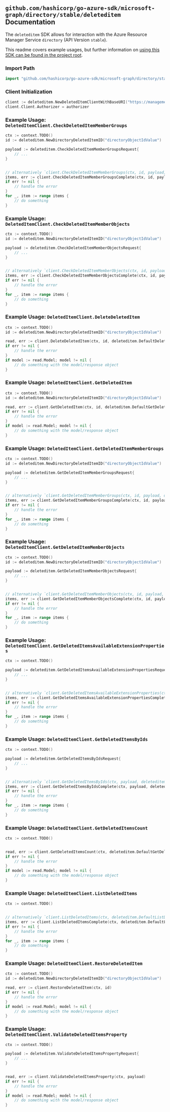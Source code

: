 
## `github.com/hashicorp/go-azure-sdk/microsoft-graph/directory/stable/deleteditem` Documentation

The `deleteditem` SDK allows for interaction with the Azure Resource Manager Service `directory` (API Version `stable`).

This readme covers example usages, but further information on [using this SDK can be found in the project root](https://github.com/hashicorp/go-azure-sdk/tree/main/docs).

### Import Path

```go
import "github.com/hashicorp/go-azure-sdk/microsoft-graph/directory/stable/deleteditem"
```


### Client Initialization

```go
client := deleteditem.NewDeletedItemClientWithBaseURI("https://management.azure.com")
client.Client.Authorizer = authorizer
```


### Example Usage: `DeletedItemClient.CheckDeletedItemMemberGroups`

```go
ctx := context.TODO()
id := deleteditem.NewDirectoryDeletedItemID("directoryObjectIdValue")

payload := deleteditem.CheckDeletedItemMemberGroupsRequest{
	// ...
}


// alternatively `client.CheckDeletedItemMemberGroups(ctx, id, payload, deleteditem.DefaultCheckDeletedItemMemberGroupsOperationOptions())` can be used to do batched pagination
items, err := client.CheckDeletedItemMemberGroupsComplete(ctx, id, payload, deleteditem.DefaultCheckDeletedItemMemberGroupsOperationOptions())
if err != nil {
	// handle the error
}
for _, item := range items {
	// do something
}
```


### Example Usage: `DeletedItemClient.CheckDeletedItemMemberObjects`

```go
ctx := context.TODO()
id := deleteditem.NewDirectoryDeletedItemID("directoryObjectIdValue")

payload := deleteditem.CheckDeletedItemMemberObjectsRequest{
	// ...
}


// alternatively `client.CheckDeletedItemMemberObjects(ctx, id, payload, deleteditem.DefaultCheckDeletedItemMemberObjectsOperationOptions())` can be used to do batched pagination
items, err := client.CheckDeletedItemMemberObjectsComplete(ctx, id, payload, deleteditem.DefaultCheckDeletedItemMemberObjectsOperationOptions())
if err != nil {
	// handle the error
}
for _, item := range items {
	// do something
}
```


### Example Usage: `DeletedItemClient.DeleteDeletedItem`

```go
ctx := context.TODO()
id := deleteditem.NewDirectoryDeletedItemID("directoryObjectIdValue")

read, err := client.DeleteDeletedItem(ctx, id, deleteditem.DefaultDeleteDeletedItemOperationOptions())
if err != nil {
	// handle the error
}
if model := read.Model; model != nil {
	// do something with the model/response object
}
```


### Example Usage: `DeletedItemClient.GetDeletedItem`

```go
ctx := context.TODO()
id := deleteditem.NewDirectoryDeletedItemID("directoryObjectIdValue")

read, err := client.GetDeletedItem(ctx, id, deleteditem.DefaultGetDeletedItemOperationOptions())
if err != nil {
	// handle the error
}
if model := read.Model; model != nil {
	// do something with the model/response object
}
```


### Example Usage: `DeletedItemClient.GetDeletedItemMemberGroups`

```go
ctx := context.TODO()
id := deleteditem.NewDirectoryDeletedItemID("directoryObjectIdValue")

payload := deleteditem.GetDeletedItemMemberGroupsRequest{
	// ...
}


// alternatively `client.GetDeletedItemMemberGroups(ctx, id, payload, deleteditem.DefaultGetDeletedItemMemberGroupsOperationOptions())` can be used to do batched pagination
items, err := client.GetDeletedItemMemberGroupsComplete(ctx, id, payload, deleteditem.DefaultGetDeletedItemMemberGroupsOperationOptions())
if err != nil {
	// handle the error
}
for _, item := range items {
	// do something
}
```


### Example Usage: `DeletedItemClient.GetDeletedItemMemberObjects`

```go
ctx := context.TODO()
id := deleteditem.NewDirectoryDeletedItemID("directoryObjectIdValue")

payload := deleteditem.GetDeletedItemMemberObjectsRequest{
	// ...
}


// alternatively `client.GetDeletedItemMemberObjects(ctx, id, payload, deleteditem.DefaultGetDeletedItemMemberObjectsOperationOptions())` can be used to do batched pagination
items, err := client.GetDeletedItemMemberObjectsComplete(ctx, id, payload, deleteditem.DefaultGetDeletedItemMemberObjectsOperationOptions())
if err != nil {
	// handle the error
}
for _, item := range items {
	// do something
}
```


### Example Usage: `DeletedItemClient.GetDeletedItemsAvailableExtensionProperties`

```go
ctx := context.TODO()

payload := deleteditem.GetDeletedItemsAvailableExtensionPropertiesRequest{
	// ...
}


// alternatively `client.GetDeletedItemsAvailableExtensionProperties(ctx, payload, deleteditem.DefaultGetDeletedItemsAvailableExtensionPropertiesOperationOptions())` can be used to do batched pagination
items, err := client.GetDeletedItemsAvailableExtensionPropertiesComplete(ctx, payload, deleteditem.DefaultGetDeletedItemsAvailableExtensionPropertiesOperationOptions())
if err != nil {
	// handle the error
}
for _, item := range items {
	// do something
}
```


### Example Usage: `DeletedItemClient.GetDeletedItemsByIds`

```go
ctx := context.TODO()

payload := deleteditem.GetDeletedItemsByIdsRequest{
	// ...
}


// alternatively `client.GetDeletedItemsByIds(ctx, payload, deleteditem.DefaultGetDeletedItemsByIdsOperationOptions())` can be used to do batched pagination
items, err := client.GetDeletedItemsByIdsComplete(ctx, payload, deleteditem.DefaultGetDeletedItemsByIdsOperationOptions())
if err != nil {
	// handle the error
}
for _, item := range items {
	// do something
}
```


### Example Usage: `DeletedItemClient.GetDeletedItemsCount`

```go
ctx := context.TODO()


read, err := client.GetDeletedItemsCount(ctx, deleteditem.DefaultGetDeletedItemsCountOperationOptions())
if err != nil {
	// handle the error
}
if model := read.Model; model != nil {
	// do something with the model/response object
}
```


### Example Usage: `DeletedItemClient.ListDeletedItems`

```go
ctx := context.TODO()


// alternatively `client.ListDeletedItems(ctx, deleteditem.DefaultListDeletedItemsOperationOptions())` can be used to do batched pagination
items, err := client.ListDeletedItemsComplete(ctx, deleteditem.DefaultListDeletedItemsOperationOptions())
if err != nil {
	// handle the error
}
for _, item := range items {
	// do something
}
```


### Example Usage: `DeletedItemClient.RestoreDeletedItem`

```go
ctx := context.TODO()
id := deleteditem.NewDirectoryDeletedItemID("directoryObjectIdValue")

read, err := client.RestoreDeletedItem(ctx, id)
if err != nil {
	// handle the error
}
if model := read.Model; model != nil {
	// do something with the model/response object
}
```


### Example Usage: `DeletedItemClient.ValidateDeletedItemsProperty`

```go
ctx := context.TODO()

payload := deleteditem.ValidateDeletedItemsPropertyRequest{
	// ...
}


read, err := client.ValidateDeletedItemsProperty(ctx, payload)
if err != nil {
	// handle the error
}
if model := read.Model; model != nil {
	// do something with the model/response object
}
```
